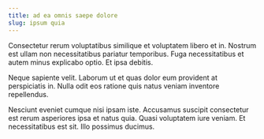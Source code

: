 ```yaml
---
title: ad ea omnis saepe dolore
slug: ipsum quia
---
```


Consectetur rerum voluptatibus similique et voluptatem libero et in. Nostrum est ullam non necessitatibus pariatur temporibus. Fuga necessitatibus et autem minus explicabo optio. Et ipsa debitis.

Neque sapiente velit. Laborum ut et quas dolor eum provident at perspiciatis in. Nulla odit eos ratione quis natus veniam inventore repellendus.

Nesciunt eveniet cumque nisi ipsam iste. Accusamus suscipit consectetur est rerum asperiores ipsa et natus quia. Quasi voluptatem iure veniam. Et necessitatibus est sit. Illo possimus ducimus.
